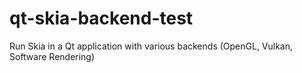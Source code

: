 # qt-skia-backend-test
Run Skia in a Qt application with various backends (OpenGL, Vulkan, Software Rendering)
